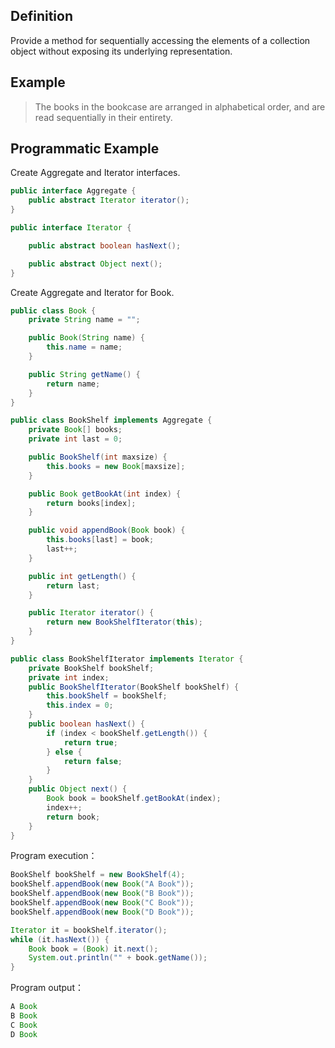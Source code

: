 ## Definition

Provide a method for sequentially accessing the elements of a collection object without exposing its underlying representation.

## Example

> The books in the bookcase are arranged in alphabetical order, and are read sequentially in their entirety.

## Programmatic Example

Create Aggregate and Iterator interfaces.

```java
public interface Aggregate {
    public abstract Iterator iterator();
}

public interface Iterator {

    public abstract boolean hasNext();

    public abstract Object next();
}
```

Create Aggregate and Iterator for Book.

```java
public class Book {
    private String name = "";

    public Book(String name) {
        this.name = name;
    }

    public String getName() {
        return name;
    }
}

public class BookShelf implements Aggregate {
    private Book[] books;
    private int last = 0;

    public BookShelf(int maxsize) {
        this.books = new Book[maxsize];
    }

    public Book getBookAt(int index) {
        return books[index];
    }

    public void appendBook(Book book) {
        this.books[last] = book;
        last++;
    }

    public int getLength() {
        return last;
    }

    public Iterator iterator() {
        return new BookShelfIterator(this);
    }
}

public class BookShelfIterator implements Iterator {
    private BookShelf bookShelf;
    private int index;
    public BookShelfIterator(BookShelf bookShelf) {
        this.bookShelf = bookShelf;
        this.index = 0;
    }
    public boolean hasNext() {
        if (index < bookShelf.getLength()) {
            return true;
        } else {
            return false;
        }
    }
    public Object next() {
        Book book = bookShelf.getBookAt(index);
        index++;
        return book;
    }
}
```

Program execution：

```java
BookShelf bookShelf = new BookShelf(4);
bookShelf.appendBook(new Book("A Book"));
bookShelf.appendBook(new Book("B Book"));
bookShelf.appendBook(new Book("C Book"));
bookShelf.appendBook(new Book("D Book"));

Iterator it = bookShelf.iterator();
while (it.hasNext()) {
    Book book = (Book) it.next();
    System.out.println("" + book.getName());
}
```

Program output：

```java
A Book
B Book
C Book
D Book
```
